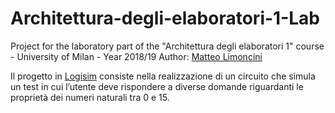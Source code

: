 # Architettura-degli-elaboratori-1-Lab

Project for the laboratory part of the "Architettura degli elaboratori 1" course - University of Milan - Year 2018/19
Author: [Matteo Limoncini](https://github.com/matteolimoncini)

Il progetto in [Logisim](http://www.cburch.com/logisim/) consiste nella realizzazione di un circuito che simula un test in cui l’utente deve rispondere a diverse domande riguardanti le proprietà dei numeri naturali tra 0 e 15.
